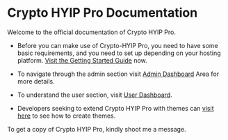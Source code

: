 # Crypto HYIP Pro Documentation

Welcome to the official documentation of Crypto HYIP Pro. 

* Before you can make use of Crypto-HYIP Pro, you need to have some basic requirements, and you need to set up depending on your hosting platform. [Visit the Getting Started Guide](./01-getting-started/) now.

* To navigate through the admin section visit [Admin Dashboard](./02-admin-dashboard/) Area for more details.

* To understand the user section, visit [User Dashboard](./03-user-dashboard/).

* Developers seeking to extend Crypto HYIP Pro with themes can [visit here](./04-theme-development/) to see how to create themes.

To get a copy of Crypto HYIP Pro, kindly shoot me a message.
